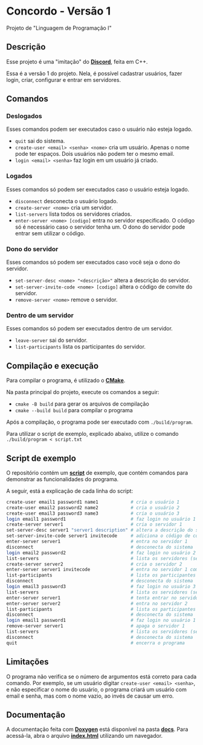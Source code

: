 # Concordo - Versão 1

Projeto de "Linguagem de Programação I"

## Descrição

Esse projeto é uma "imitação" do [**Discord**](https://www.discord.com), feita
em C++.

Essa é a versão 1 do projeto. Nela, é possível cadastrar usuários, fazer login,
criar, configurar e entrar em servidores.

## Comandos

### Deslogados

Esses comandos podem ser executados caso o usuário não esteja logado.

- `quit` sai do sistema.
- `create-user <email> <senha> <nome>` cria um usuário. Apenas o nome pode ter
espaços. Dois usuários não podem ter o mesmo email.
- `login <email> <senha>` faz login em um usuário já criado.

### Logados

Esses comandos só podem ser executados caso o usuário esteja logado.

- `disconnect` desconecta o usuário logado.
- `create-server <nome>` cria um servidor.
- `list-servers` lista todos os servidores criados.
- `enter-server <nome> [codigo]` entra no servidor especificado. O código só
é necessário caso o servidor tenha um. O dono do servidor pode entrar sem
utilizar o código.

### Dono do servidor

Esses comandos só podem ser executados caso você seja o dono do servidor.

- `set-server-desc <nome> "<descrição>"` altera a descrição do servidor.
- `set-server-invite-code <nome> [codigo]` altera o código de convite do 
servidor.
- `remove-server <nome>` remove o servidor.

### Dentro de um servidor

Esses comandos só podem ser executados dentro de um servidor.

- `leave-server` sai do servidor.
- `list-participants` lista os participantes do servidor.

## Compilação e execução

Para compilar o programa, é utilizado o [**CMake**](https://cmake.org).

Na pasta principal do projeto, execute os comandos a seguir:

- `cmake -B build` para gerar os arquivos de compilação
- `cmake --build build` para compilar o programa

Após a compilação, o programa pode ser executado com `./build/program`.

Para utilizar o script de exemplo, explicado abaixo, utilize o comando
`./build/program < script.txt`

## Script de exemplo

O repositório contém um [**script**](script.txt) de exemplo, que contém comandos
para demonstrar as funcionalidades do programa.

A seguir, está a explicação de cada linha do script:

```bash
create-user email1 password1 name1            # cria o usuário 1
create-user email2 password2 name2            # cria o usuário 2
create-user email3 password3 name3            # cria o usuário 3
login email1 password1                        # faz login no usuário 1
create-server server1                         # cria o servidor 1
set-server-desc server1 "server1 description" # altera a descrição do servidor
set-server-invite-code server1 invitecode     # adiciona o código de convite
enter-server server1                          # entra no servidor 1
disconnect                                    # desconecta do sistema
login email2 password2                        # faz login no usuário 2
list-servers                                  # lista os servidores (servidor 1)
create-server server2                         # cria o servidor 2
enter-server server1 invitecode               # entra no servidor 1 com o código
list-participants                             # lista os participantes (usuários 1 e 2)
disconnect                                    # desconecta do sistema
login email3 password3                        # faz login no usuário 3
list-servers                                  # lista os servidores (servidores 1 e 2)
enter-server server1                          # tenta entrar no servidor 1 sem o código (falha)
enter-server server2                          # entra no servidor 2
list-participants                             # lista os participantes (usuário 3)
disconnect                                    # desconecta do sistema
login email1 password1                        # faz login no usuário 1
remove-server server1                         # apaga o servidor 1
list-servers                                  # lista os servidores (servidor 2)
disconnect                                    # desconecta do sistema
quit                                          # encerra o programa
```

## Limitações

O programa não verifica se o número de argumentos está correto para cada comando.
Por exemplo, se um usuário digitar `create-user <email> <senha>`, e não especificar
o nome do usuário, o programa criará um usuário com email e senha, mas com o
nome vazio, ao invés de causar um erro.

## Documentação

A documentação feita com [**Doxygen**](https://doxygen.nl) está disponível
na pasta [**docs**](docs). Para acessá-la, abra o arquivo 
[**index.html**](docs/html/index.html) utilizando um navegador.
